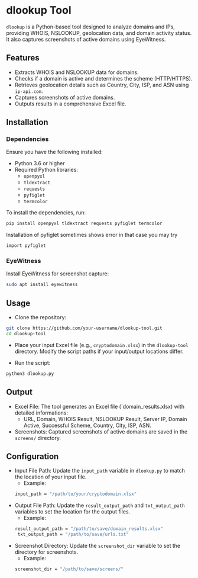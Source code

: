 # dlookup Tool

`dlookup` is a Python-based tool designed to analyze domains and IPs, providing WHOIS, NSLOOKUP, geolocation data, and domain activity status. It also captures screenshots of active domains using EyeWitness.

## Features
- Extracts WHOIS and NSLOOKUP data for domains.
- Checks if a domain is active and determines the scheme (HTTP/HTTPS).
- Retrieves geolocation details such as Country, City, ISP, and ASN using `ip-api.com`.
- Captures screenshots of active domains.
- Outputs results in a comprehensive Excel file.

## Installation

### Dependencies
Ensure you have the following installed:
- Python 3.6 or higher
- Required Python libraries:
  - `openpyxl`
  - `tldextract`
  - `requests`
  - `pyfiglet`
  - `termcolor`

To install the dependencies, run:
```bash
pip install openpyxl tldextract requests pyfiglet termcolor
```
Installation of pyfiglet sometimes shows error in that case you may try 
```bash
import pyfiglet
```

### EyeWitness
Install EyeWitness for screenshot capture:
```bash
sudo apt install eyewitness
```

## Usage

- Clone the repository:
```bash
git clone https://github.com/your-username/dlookup-tool.git
cd dlookup-tool
```

- Place your input Excel file (e.g., `cryptodomain.xlsx`) in the `dlookup-tool` directory. Modify the script paths if your input/output locations differ.

- Run the script:
```bash
python3 dlookup.py
```

## Output

- Excel File: The tool generates an Excel file (`domain_results.xlsx) with detailed informations:
    - URL, Domain, WHOIS Result, NSLOOKUP Result, Server IP, Domain Active, Successful Scheme, Country, City, ISP, ASN.
- Screenshots: Captured screenshots of active domains are saved in the `screens/` directory.

## Configuration

- Input File Path: Update the `input_path` variable in `dlookup.py` to match the location of your input file.
   - Example:
   ```bash
   input_path = "/path/to/your/cryptodomain.xlsx"
   ```
- Output File Path: Update the `result_output_path` and `txt_output_path` variables to set the location for the output files.
   - Example:
   ```bash
   result_output_path = "/path/to/save/domain_results.xlsx"
    txt_output_path = "/path/to/save/urls.txt"
   ```
- Screenshot Directory: Update the `screenshot_dir` variable to set the directory for screenshots.
   - Example:
   ```bash
   screenshot_dir = "/path/to/save/screens/"
   ```




